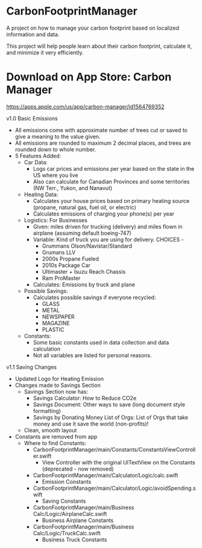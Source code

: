 # CarbonFootprintManager
A project on how to manage your carbon footprint based on localized information and data.

This project will help people learn about their carbon footprint, calculate it, and minimize it very efficiently.

# Download on App Store: Carbon Manager
https://apps.apple.com/us/app/carbon-manager/id1564769352

v1.0 Basic Emissions
- All emissions come with approximate number of trees cut or saved to give a meaning to the value given.
- All emissions are rounded to maximum 2 decimal places, and trees are rounded down to whole number.
- 5 Features Added:
  - Car Data: 
    - Logs car prices and emissions per year based on the state in the US where you live
    - Also can calculate for Canadian Provinces and some territories (NW Terr., Yukon, and Nanavut)
  - Heating Data: 
    - Calculates your house prices based on primary heating source (propane, natural gas, fuel oil, or electric)
    - Calculates emissions of charging your phone(s) per year
  - Logistics: For Businesses
    - Given: miles driven for trucking (delivery) and miles flown in airplane (assuming default boeing-747)
    - Variable: Kind of truck you are using for delivery. CHOICES - 
      - Grummans Olson/Navistar/Standard
      - Grumans LLV
      - 2000s Propane Fueled
      - 2010s Package Car
      - Ultimaster + Isuzu Reach Chassis
      - Ram ProMaster
    - Calculates: Emissions by truck and plane
  - Possible Savings:
    - Calculates possible savings if everyone recycled:
      - GLASS
      - METAL
      - NEWSPAPER
      - MAGAZINE
      - PLASTIC
  - Constants:
    -  Some basic constants used in data collection and data calculation
    -  Not all variables are listed for personal reasons.

v1.1 Saving Changes
- Updated Logo for Heating Emission
- Changes made to Savings Section
  - Savings Section now has:
    - Savings Calculator: How to Reduce CO2e
    - Savings Document: Other ways to save (long document style formatting)
    - Savings by Donating Money List of Orgs: List of Orgs that take money and use it save the world (non-profits)!
  - Clean, smooth layout
- Constants are removed from app 
  - Where to find Constants:
    - CarbonFootprintManager/main/Constants/ConstantsViewController.swift
      - View Controller with the original UITextView on the Constants (deprecated - now removed)
    - CarbonFootprintManager/main/Calculator/Logic/calc.swift
      - Emission Constants
    - CarbonFootprintManager/main/Calculator/Logic/avoidSpending.swift
      - Saving Constants
    - CarbonFootprintManager/main/Business Calc/Logic/AirplaneCalc.swift
      - Business Airplane Constants
    - CarbonFootprintManager/main/Business Calc/Logic/TruckCalc.swift
      - Business Truck Constants
